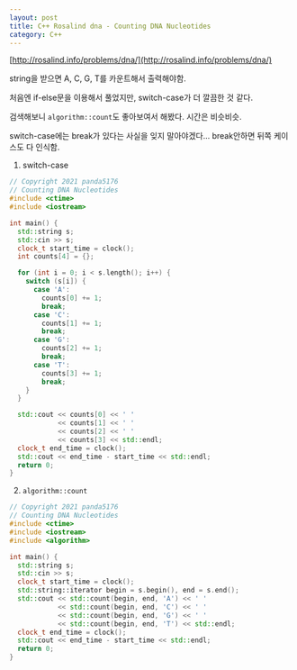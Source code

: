 ```yaml
---
layout: post
title: C++ Rosalind dna - Counting DNA Nucleotides
category: C++
---
```


[http://rosalind.info/problems/dna/](http://rosalind.info/problems/dna/)

string을 받으면 A, C, G, T를 카운트해서 출력해야함.

처음엔 if-else문을 이용해서 풀었지만, switch-case가 더 깔끔한 것 같다.

검색해보니 `algorithm::count`도 좋아보여서 해봤다. 시간은 비슷비슷.

switch-case에는 break가 있다는 사실을 잊지 말아야겠다... break안하면 뒤쪽 케이스도 다 인식함.

<!--description-->

1. switch-case

```c++
// Copyright 2021 panda5176
// Counting DNA Nucleotides
#include <ctime>
#include <iostream>

int main() {
  std::string s;
  std::cin >> s;
  clock_t start_time = clock();
  int counts[4] = {};

  for (int i = 0; i < s.length(); i++) {
    switch (s[i]) {
      case 'A':
        counts[0] += 1;
        break;
      case 'C':
        counts[1] += 1;
        break;
      case 'G':
        counts[2] += 1;
        break;
      case 'T':
        counts[3] += 1;
        break;
    }
  }

  std::cout << counts[0] << ' '
            << counts[1] << ' '
            << counts[2] << ' '
            << counts[3] << std::endl;
  clock_t end_time = clock();
  std::cout << end_time - start_time << std::endl;
  return 0;
}
```

2. `algorithm::count`

```c++
// Copyright 2021 panda5176
// Counting DNA Nucleotides
#include <ctime>
#include <iostream>
#include <algorithm>

int main() {
  std::string s;
  std::cin >> s;
  clock_t start_time = clock();
  std::string::iterator begin = s.begin(), end = s.end();
  std::cout << std::count(begin, end, 'A') << ' '
            << std::count(begin, end, 'C') << ' '
            << std::count(begin, end, 'G') << ' '
            << std::count(begin, end, 'T') << std::endl;
  clock_t end_time = clock();
  std::cout << end_time - start_time << std::endl;
  return 0;
}
```